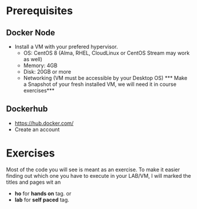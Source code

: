# Prerequisites

## Docker Node
* Install a VM with your prefered hypervisor.
	* OS: CentOS 8 (Alma, RHEL, CloudLinux or CentOS Stream may work as well)
	* Memory: 4GB
	* Disk: 20GB or more
	* Networking (VM must be accessible by your Desktop OS)
*** Make a Snapshot of your fresh installed VM, we will need it in course exercises***

## Dockerhub
* https://hub.docker.com/
* Create an account

# Exercises
Most of the code you will see is meant as an exercise.
To make it easier finding out which one you have to execute in your LAB/VM, 
I will marked the titles and pages wit an
 - **ho** for **hands on** tag.
 or
 - **lab** for **self paced** tag.
 
<!--stackedit_data:
eyJoaXN0b3J5IjpbLTU5MDkzNjE1NywxMTYyMTQ2NjUyXX0=
-->